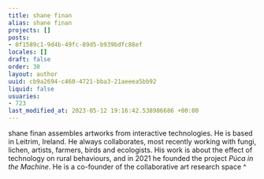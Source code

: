 ```yaml
---
title: shane finan
alias: shane finan
projects: []
posts:
- 0f1589c1-9d4b-49fc-89d5-b939bdfc88ef
locales: []
draft: false
order: 30
layout: author
uuid: cb9a2694-c460-4721-bba3-21aeeea5bb92
liquid: false
usuaries:
- 723
last_modified_at: 2023-05-12 19:16:42.538986686 +00:00
---
```


<p style="text-align:start">shane finan assembles artworks from interactive technologies. He is based in Leitrim, Ireland. He always collaborates, most recently working with fungi, lichen, artists, farmers, birds and ecologists. His work is about the effect of technology on rural behaviours, and in 2021 he founded the project <em>Púca in the Machine</em>. He is a co-founder of the collaborative art research space ^</p>